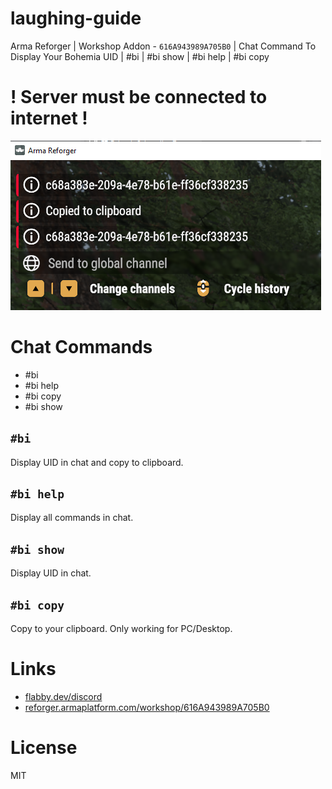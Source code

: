 # laughing-guide
Arma Reforger | Workshop Addon - `616A943989A705B0` | Chat Command To Display Your Bohemia UID | #bi | #bi show | #bi help | #bi copy
# ! Server must be connected to internet !

![alt text](./Screenshot.png)

# Chat Commands
- #bi
- #bi help
- #bi copy
- #bi show

## `#bi`
Display UID in chat and copy to clipboard.

## `#bi help`
Display all commands in chat.

## `#bi show`
Display UID in chat.

## `#bi copy`
Copy to your clipboard. Only working for PC/Desktop.

# Links
- [flabby.dev/discord](https://flabby.dev/discord)
- [reforger.armaplatform.com/workshop/616A943989A705B0](https://reforger.armaplatform.com/workshop/616A943989A705B0)

# License
MIT